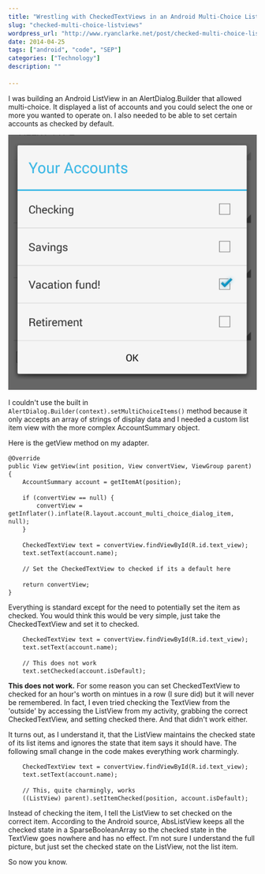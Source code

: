 ```yaml
---
title: "Wrestling with CheckedTextViews in an Android Multi-Choice ListView"
slug: "checked-multi-choice-listviews"
wordpress_url: "http://www.ryanclarke.net/post/checked-multi-choice-listviews/"
date: 2014-04-25
tags: ["android", "code", "SEP"]
categories: ["Technology"]
description: ""

---
```


I was building an Android ListView in an AlertDialog.Builder that allowed multi-choice. It displayed a list of accounts and you could select the one or more you wanted to operate on. I also needed to be able to set certain accounts as checked by default.

![Android MultiChooser AlertDialog](/images/multichooser.png)

I couldn't use the built in `AlertDialog.Builder(context).setMultiChoiceItems()` method because it only accepts an array of strings of display data and I needed a custom list item view with the more complex AccountSummary object.

Here is the getView method on my adapter.

    @Override
    public View getView(int position, View convertView, ViewGroup parent) {
        AccountSummary account = getItemAt(position);

        if (convertView == null) {
            convertView = getInflater().inflate(R.layout.account_multi_choice_dialog_item, null);
        }

        CheckedTextView text = convertView.findViewById(R.id.text_view);
        text.setText(account.name);

        // Set the CheckedTextView to checked if its a default here

        return convertView;
    }

Everything is standard except for the need to potentially set the item as checked. You would think this would be very simple, just take the CheckedTextView and set it to checked.

        CheckedTextView text = convertView.findViewById(R.id.text_view);
        text.setText(account.name);

        // This does not work
        text.setChecked(account.isDefault);

**This does not work.** For some reason you can set CheckedTextView to checked for an hour's worth on mintues in a row (I sure did) but it will never be remembered. In fact, I even tried checking the TextView from the 'outside' by accessing the ListView from my activity, grabbing the correct CheckedTextView, and setting checked there. And that didn't work either.

It turns out, as I understand it, that the ListView maintains the checked state of its list items and ignores the state that item says it should have. The following small change in the code makes everything work charmingly.

        CheckedTextView text = convertView.findViewById(R.id.text_view);
        text.setText(account.name);

        // This, quite charmingly, works
        ((ListView) parent).setItemChecked(position, account.isDefault);

Instead of checking the item, I tell the ListView to set checked on the correct item. According to the Android source, AbsListView keeps all the checked state in a SparseBooleanArray so the checked state in the TextView goes nowhere and has no effect. I'm not sure I understand the full picture, but just set the checked state on the ListView, not the list item.

So now you know.

